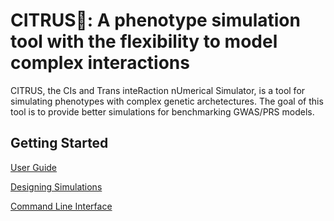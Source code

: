 # CITRUS🍊: A phenotype simulation tool with the flexibility to model complex interactions

CITRUS, the CIs and Trans inteRaction nUmerical Simulator, is a tool for simulating phenotypes with complex genetic archetectures. The goal of this tool is to provide better simulations for benchmarking GWAS/PRS models.

## Getting Started

[User Guide](doc/user_guide.md)

[Designing Simulations](doc/designing_simulations.md)

[Command Line Interface](doc/cli.md)
